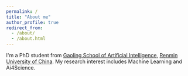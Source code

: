 ```yaml
---
permalink: /
title: "About me"
author_profile: true
redirect_from: 
  - /about/
  - /about.html
---
```


I'm a PhD student from [Gaoling School of Artificial Intelligence](http://ai.ruc.edu.cn/), [Renmin University of China](https://www.ruc.edu.cn/). My research interest includes Machine Learning and Ai4Science.
